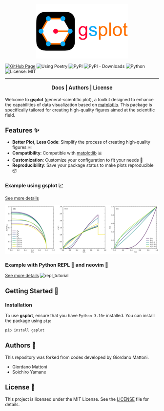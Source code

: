 <div align="center">
  <img src="docs/_static/logo_title_gsplot.png" alt="logo_gsplot" width="300">
</div>

[![GitHub Page](https://github.com/SoichiroYamane/gsplot/actions/workflows/gh-pages-sphinx.yml/badge.svg)](https://github.com/SoichiroYamane/gsplot/actions/workflows/gh-pages-sphinx.yml)
![Using Poetry](https://img.shields.io/badge/Using-Poetry-blue)
![PyPI](https://img.shields.io/pypi/v/gsplot)
![PyPI - Downloads](https://img.shields.io/pypi/dm/gsplot)
![Python](https://img.shields.io/badge/python-3.10%2B-blue)
![License: MIT](https://img.shields.io/badge/License-MIT-green)

----------------

<p align="center" style="font-weight: bold; font-size: 1.2em; margin: 20px 0;">
  <a href="https://soichiroyamane.github.io/gsplot/" style="text-decoration: none;">Docs</a> |
  <a href="#authors" style="text-decoration: none;">Authors</a> |
  <a href="#license" style="text-decoration: none;">License</a>
</p>

Welcome to **gsplot** (general-scientific plot), a toolkit designed to enhance the capabilities of data visualization based on [matplotlib](https://matplotlib.org). This package is specifically tailored for creating high-quality figures aimed at the scientific field.

## Features ✨

- **Better Plot, Less Code**: Simplify the process of creating high-quality figures 💤
- **Compatibility**: Compatible with [matplotlib](https://matplotlib.org) 📊
- **Customization**: Customize your configuration to fit your needs 🎨
- **Reproducibility**: Save your package status to make plots reproducible 📦

### Example using gsplot 📈

[See more details](https://soichiroyamane.github.io/gsplot/guides/demo/4_paper_plot.html)

![example](docs/_static/SC_cal.png)

### Example with Python REPL 🐍 and neovim 🌟

[See more details](https://soichiroyamane.github.io/gsplot/guides/demo/13_REPL.html)
![repl_tutorial](./docs/_static/repl_tutorial_sp.gif)

## Getting Started 🚀

### Installation

To use **gsplot**, ensure that you have `Python 3.10+` installed. You can install the package using `pip`:

```bash
pip install gsplot
```

## Authors 👥

This repository was forked from codes developed by Giordano Mattoni.

- Giordano Mattoni
- Soichiro Yamane

## License 📜

This project is licensed under the MIT License. See the [LICENSE](./LICENSE) file for details.
